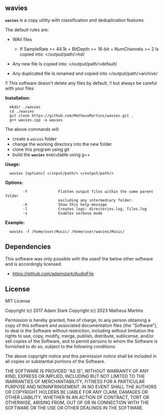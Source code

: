 wavies
-------

**`wavies`** is a copy utility with classification and deduplication features


The default rules are:

- WAV files 
    - If SampleRate >= 44.1k + BitDepth >= 16-bit + NumChannels >= 2 
    Is copied into: </output/path/>hd/ 

- Any new file 
    Is copied into: </output/path/>default/ 

- Any duplicated file 
    Is renamed and copied into </output/path/>archive/
    
        
!! This software doesn't delete any files by default,
!! but always be careful with your files

**Installation:**
```
  mkdir ./wavies
  cd ./wavies
  git clone https://github.com/MatheusMartins/wavies.git .
  g++ wavies.cpp -o wavies
```
The above commands will:
- create a `wavies` folder
- change the working directory into the new folder
- clone this program using git
- build the **`wavies`** executable using g++

**Usage:**
```
  wavies [options] </input/path/> </output/path/>
```

**Options:**
```
        -f              Flatten output files within the same parent folder
                        excluding any intermediary folder.
        -h              Show this help message
        -l              Creates logs: directories.log, files.log
        -v              Enables verbose mode
```

**Example:**
```
  wavies -f /home/user/Music/ /home/user/wavies/Music/
```


Dependencies
-------
This software was only possible with the useof the below other software and is accordingly licensed.

- https://github.com/adamstark/AudioFile


License
-------

MIT License

Copyright (c) 2017 Adam Stark
Copyright (c) 2023 Matheus Martins

Permission is hereby granted, free of charge, to any person obtaining a copy of this software and associated documentation files (the "Software"), to deal in the Software without restriction, including without limitation the rights to use, copy, modify, merge, publish, distribute, sublicense, and/or sell copies of the Software, and to permit persons to whom the Software is furnished to do so, subject to the following conditions:

The above copyright notice and this permission notice shall be included in all copies or substantial portions of the Software.

THE SOFTWARE IS PROVIDED "AS IS", WITHOUT WARRANTY OF ANY KIND, EXPRESS OR IMPLIED, INCLUDING BUT NOT LIMITED TO THE WARRANTIES OF MERCHANTABILITY, FITNESS FOR A PARTICULAR PURPOSE AND NONINFRINGEMENT. IN NO EVENT SHALL THE AUTHORS OR COPYRIGHT HOLDERS BE LIABLE FOR ANY CLAIM, DAMAGES OR OTHER LIABILITY, WHETHER IN AN ACTION OF CONTRACT, TORT OR OTHERWISE, ARISING FROM, OUT OF OR IN CONNECTION WITH THE SOFTWARE OR THE USE OR OTHER DEALINGS IN THE SOFTWARE.
